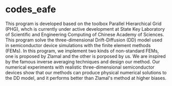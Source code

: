 # codes_eafe
This program is developed based on the toolbox Parallel Hierarchical Grid (PHG), whch is currently under active development at State Key Laboratory 
of Scientific and Engineering Computing of Chinese Academy of Sciences. This program solve the three-dimensional Drift-Diffusion (DD) model used in semiconductor device
simulations with the finite element methods (FEMs). In this program, we implement two kinds of non-standard FEMs, one is proposed by Zlamal and the other is porposed by 
us. We are inspired by the famous inverse averaging techniques and design our method. Our numerical experiments with realistic three-dimensional semiconductor devices show 
that our methods can produce physical numerical solutions to the DD model, and it performs better than Zlamal's method at higher biases.
